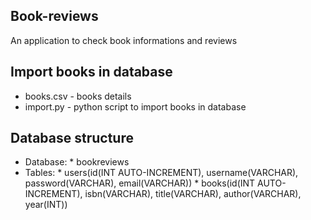 ## Book-reviews
An application to check book informations and reviews

## Import books in database
* books.csv - books details
* import.py - python script to import books in database

## Database structure
* Database:
      * bookreviews
* Tables:
      * users(id(INT AUTO-INCREMENT), username(VARCHAR), password(VARCHAR), email(VARCHAR))
      * books(id(INT AUTO-INCREMENT), isbn(VARCHAR), title(VARCHAR), author(VARCHAR), year(INT))
